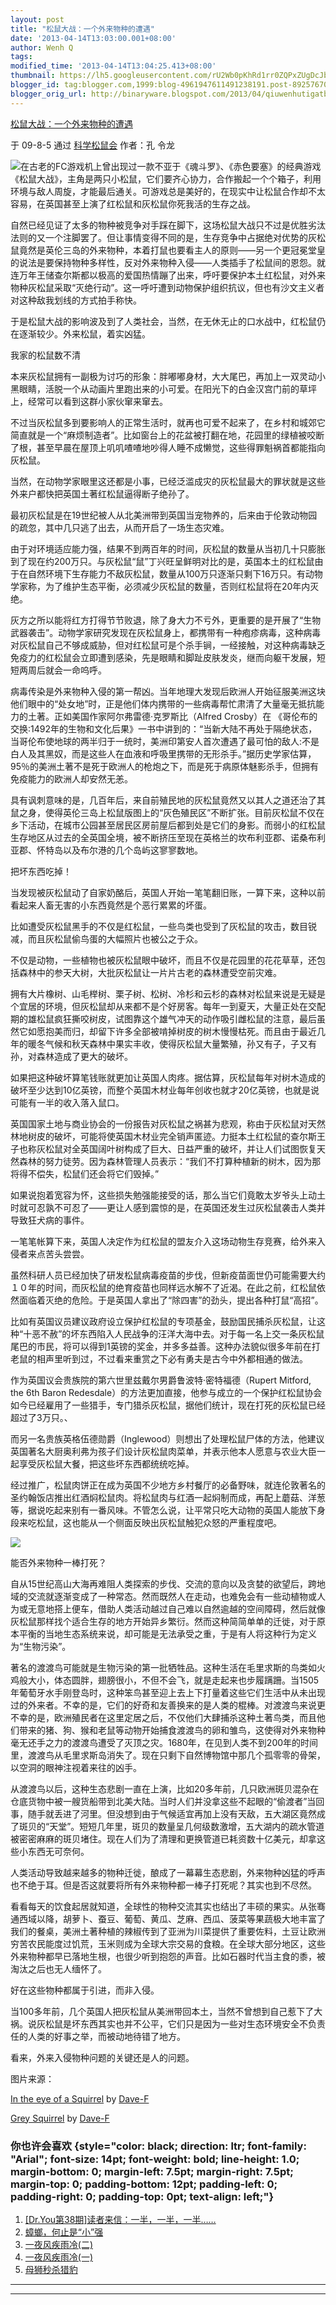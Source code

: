 ```yaml
---
layout: post
title: "松鼠大战：一个外来物种的遭遇"
date: '2013-04-14T13:03:00.001+08:00'
author: Wenh Q
tags:
modified_time: '2013-04-14T13:04:25.413+08:00'
thumbnail: https://lh5.googleusercontent.com/rU2Wb0pKhRd1rr0ZQPxZUgDcJbM_3GF6smpRS2ahqbHVO9veyFj-f2ANn13znOLmgqXKz2-M72-hdPa7ecz9CgZ7sB_6VEkIHHHfu2AANEXkyTnA7pI=s72-c
blogger_id: tag:blogger.com,1999:blog-4961947611491238191.post-8925767012382120391
blogger_orig_url: http://binaryware.blogspot.com/2013/04/qiuwenhutigatbloggercom_14.html
---
```


[松鼠大战：一个外来物种的遭遇](http://songshuhui.net/archives/17418.html)

于 09-8-5 通过 [科学松鼠会](http://songshuhui.net/) 作者：孔 令龙

![](https://lh5.googleusercontent.com/rU2Wb0pKhRd1rr0ZQPxZUgDcJbM_3GF6smpRS2ahqbHVO9veyFj-f2ANn13znOLmgqXKz2-M72-hdPa7ecz9CgZ7sB_6VEkIHHHfu2AANEXkyTnA7pI)在古老的FC游戏机上曾出现过一款不亚于《魂斗罗》、《赤色要塞》的经典游戏《松鼠大战》，主角是两只小松鼠，它们要齐心协力，合作搬起一个个箱子，利用环境与敌人周旋，才能最后通关。可游戏总是美好的，在现实中让松鼠合作却不太容易，在英国甚至上演了红松鼠和灰松鼠你死我活的生存之战。

自然已经见证了太多的物种被竞争对手踩在脚下，这场松鼠大战只不过是优胜劣汰法则的又一个注脚罢了。但让事情变得不同的是，生存竞争中占据绝对优势的灰松鼠竟然是英伦三岛的外来物种，本着打鼠也要看主人的原则——另一个更冠冕堂皇的说法是要保持物种多样性，反对外来物种入侵——人类插手了松鼠间的恩怨。就连万年王储查尔斯都以极高的爱国热情蹦了出来，呼吁要保护本土红松鼠，对外来物种灰松鼠采取“灭绝行动”。这一呼吁遭到动物保护组织抗议，但也有沙文主义者对这种敌我划线的方式拍手称快。

于是松鼠大战的影响波及到了人类社会，当然，在无休无止的口水战中，红松鼠仍在逐渐较少。外来松鼠，着实凶猛。

我家的松鼠数不清

本来灰松鼠拥有一副极为讨巧的形象：胖嘟嘟身材，大大尾巴，再加上一双灵动小黑眼睛，活脱一个从动画片里跑出来的小可爱。在阳光下的白金汉宫门前的草坪上，经常可以看到这群小家伙窜来窜去。

不过当灰松鼠多到要影响人的正常生活时，就再也可爱不起来了，在乡村和城郊它简直就是一个“麻烦制造者”。比如窗台上的花盆被打翻在地，花园里的绿植被咬断了根，甚至早晨在屋顶上叽叽喳喳地吵得人睡不成懒觉，这些得罪魁祸首都能指向灰松鼠。

当然，在动物学家眼里这还都是小事，已经泛滥成灾的灰松鼠最大的罪状就是这些外来户都快把英国土著红松鼠逼得断子绝孙了。

最初灰松鼠是在19世纪被人从北美洲带到英国当宠物养的，后来由于伦敦动物园的疏忽，其中几只逃了出去，从而开启了一场生态灾难。

由于对环境适应能力强，结果不到两百年的时间，灰松鼠的数量从当初几十只膨胀到了现在约200万只。与灰松鼠“鼠”丁兴旺呈鲜明对比的是，英国本土的红松鼠由于在自然环境下生存能力不敌灰松鼠，数量从100万只逐渐只剩下16万只。有动物学家称，为了维护生态平衡，必须减少灰松鼠的数量，否则红松鼠将在20年内灭绝。

灰方之所以能将红方打得节节败退，除了身大力不亏外，更重要的是开展了“生物武器袭击”。动物学家研究发现在灰松鼠身上，都携带有一种疱疹病毒，这种病毒对灰松鼠自己不够成威胁，但对红松鼠可是个杀手锏，一经接触，对这种病毒缺乏免疫力的红松鼠会立即遭到感染，先是眼睛和脚趾皮肤发炎，继而向躯干发展，短短两周后就会一命呜呼。

病毒传染是外来物种入侵的第一帮凶。当年地理大发现后欧洲人开始征服美洲这块他们眼中的“处女地”时，正是他们体内携带的一些病毒帮忙肃清了大量毫无抵抗能力的土著。正如美国作家阿尔弗雷德·克罗斯比（Alfred
Crosby）在
《哥伦布的交换:1492年的生物和文化后果》一书中讲到的：“当新大陆不再处于隔绝状态，当哥伦布使地球的两半归于一统时，美洲印第安人首次遭遇了最可怕的敌人:不是白人及其黑奴，而是这些人在血液和呼吸里携带的无形杀手。”据历史学家估算，95％的美洲土著不是死于欧洲人的枪炮之下，而是死于病原体魅影杀手，但拥有免疫能力的欧洲人却安然无恙。

具有讽刺意味的是，几百年后，来自前殖民地的灰松鼠竟然又以其人之道还治了其鼠之身，使得英伦三岛上松鼠版图上的“灰色殖民区”不断扩张。目前灰松鼠不仅在乡下活动，在城市公园甚至居民区房前屋后都到处是它们的身影。而弱小的红松鼠生存地区从过去的全英国全境，被不断挤压至现在英格兰的坎布利亚郡、诺桑布利亚郡、怀特岛以及布尔港的几个岛屿这寥寥数地。

把坏东西吃掉！

当发现被灰松鼠动了自家奶酪后，英国人开始一笔笔翻旧账，一算下来，这种以前看起来人畜无害的小东西竟然是个恶行累累的坏蛋。

比如遭受灰松鼠黑手的不仅是红松鼠，一些鸟类也受到了灰松鼠的攻击，数目锐减，而且灰松鼠偷鸟蛋的大幅照片也被公之于众。

不仅是动物，一些植物也被灰松鼠眼中破坏，而且不仅是花园里的花花草草，还包括森林中的参天大树，大批灰松鼠让一片片古老的森林遭受空前灾难。

拥有大片橡树、山毛榉树、栗子树、松树、冷杉和云杉的森林对松鼠来说是无疑是个宜居的环境，但灰松鼠却从来都不是个好房客。每年一到夏天，大量正处在交配期的雄松鼠疯狂撕咬树皮，试图靠这个雄气冲天的动作吸引雌松鼠的注意，最后虽然它如愿抱美而归，却留下许多全部被啃掉树皮的树木慢慢枯死。而且由于最近几年的暖冬气候和秋天森林中果实丰收，使得灰松鼠大量繁殖，孙又有子，子又有孙，对森林造成了更大的破坏。

如果把这种破坏算笔钱账就更加让英国人肉疼。据估算，灰松鼠每年对树木造成的破坏至少达到10亿英镑，而整个英国木材业每年创收也就才20亿英镑，也就是说可能有一半的收入落入鼠口。

英国国家土地与商业协会的一份报告对灰松鼠之祸甚为悲观，称由于灰松鼠对天然林地树皮的破坏，可能将使英国木材业完全销声匿迹。力挺本土红松鼠的查尔斯王子也称灰松鼠对全英国阔叶树构成了巨大、日益严重的破坏，并让人们试图恢复天然森林的努力徒劳。因为森林管理人员表示：“我们不打算种植新的树木，因为那将得不偿失，松鼠们还会将它们毁掉。”

如果说抱着宽容为怀，这些损失勉强能接受的话，那么当它们竟敢太岁爷头上动土时就可忍孰不可忍了——更让人感到震惊的是，在英国还发生过灰松鼠袭击人类并导致狂犬病的事件。

一笔笔帐算下来，英国人决定作为红松鼠的盟友介入这场动物生存竞赛，给外来入侵者来点苦头尝尝。

虽然科研人员已经加快了研发松鼠病毒疫苗的步伐，但新疫苗面世仍可能需要大约１０年的时间，而灰松鼠的绝育疫苗也同样远水解不了近渴。在此之前，红松鼠依然面临着灭绝的危险。于是英国人拿出了“除四害”的劲头，提出各种打鼠“高招”。

比如有英国议员建议政府设立保护红松鼠的专项基金，鼓励国民捕杀灰松鼠，让这种“十恶不赦”的坏东西陷入人民战争的汪洋大海中去。对于每一名上交一条灰松鼠尾巴的市民，将可以得到1英镑的奖金，并多多益善。这种办法貌似很多年前在打老鼠的相声里听到过，不过看来重赏之下必有勇夫是古今中外都相通的做法。

作为英国议会贵族院的第六世里兹戴尔男爵鲁波特·密特福德（Rupert Mitford,
the 6th Baron
Redesdale）的方法更加直接，他参与成立的一个保护红松鼠协会如今已经雇用了一些猎手，专门猎杀灰松鼠，据他们统计，现在打死的灰松鼠已经超过了3万只。、

而另一名贵族英格伍德勋爵（Inglewood）则想出了处理松鼠尸体的方法，他建议英国著名大厨奥利弗为孩子们设计灰松鼠肉菜单，并表示他本人愿意与农业大臣一起享受灰松鼠大餐，把这些坏东西都统统吃掉。

经过推广，松鼠肉饼正在成为英国不少地方乡村餐厅的必备野味，就连伦敦著名的圣约翰饭店推出红酒焖松鼠肉。将松鼠肉与红酒一起焖制而成，再配上蘑菇、洋葱等，据说吃起来别有一番风味。不管怎么说，让平常只吃大动物的英国人能放下身段来吃松鼠，这也能从一个侧面反映出灰松鼠触犯众怒的严重程度吧。

![](https://lh6.googleusercontent.com/-YBadtWtAK3tQ2JMvH6qJdMzbKINYMesPddWH2s3HB7IrxTlPuHKeh0HLCqDMJQvtM1hvGMZtMUMz_V4v81yV9CLm84i1eKAqj-eXEtFbRaoBtwEWr4)

能否外来物种一棒打死？

自从15世纪高山大海再难阻人类探索的步伐、交流的意向以及贪婪的欲望后，跨地域的交流就逐渐变成了一种常态。然而既然人在走动，也难免会有一些动植物或人为或无意地搭上便车，借助人类活动越过自己难以自然逾越的空间障碍，然后就像灰松鼠那样找个适合生存的地方开始异乡繁衍。然而这种简简单单的迁徙，对于原本平衡的当地生态系统来说，却可能是无法承受之重，于是有人将这种行为定义为“生物污染”。

著名的渡渡鸟可能就是生物污染的第一批牺牲品。这种生活在毛里求斯的鸟类如火鸡般大小，体态圆胖，翅膀很小，不但不会飞，就是走起来也步履蹒跚。当1505年葡萄牙水手刚登岛时，这种笨鸟甚至迎上去上下打量着这些它们生活中从未出现过的外来者。不幸的是，它们的好奇和友善换来的是人类的棍棒。对渡渡鸟来说更不幸的是，欧洲殖民者在这里定居之后，不仅他们大肆捕杀这种土著鸟类，而且他们带来的猪、狗、猴和老鼠等动物开始捕食渡渡鸟的卵和雏鸟，这使得对外来物种毫无还手之力的渡渡鸟遭受了灭顶之灾。1680年，在见到人类不到200年的时间里，渡渡鸟从毛里求斯岛消失了。现在只剩下自然博物馆中那几个孤零零的骨架，以空洞的眼神注视着来往的凶手。

从渡渡鸟以后，这种生态悲剧一直在上演，比如20多年前，几只欧洲斑贝混杂在仓底货物中被一艘货船带到北美大陆。当时人们并没拿这些不起眼的“偷渡者”当回事，随手就丢进了河里。但没想到由于气候适宜再加上没有天敌，五大湖区竟然成了斑贝的“天堂”。短短几年里，斑贝的数量呈几何级数激增，五大湖内的疏水管道被密密麻麻的斑贝堵住。现在人们为了清理和更换管道已耗资数十亿美元，却拿这些小东西无可奈何。

人类活动导致越来越多的物种迁徙，酿成了一幕幕生态悲剧，外来物种凶猛的呼声也不绝于耳。但是否这就要将所有外来物种都一棒子打死呢？其实也到不尽然。

看看每天的饮食起居就知道，全球性的物种交流其实也结出了丰硕的果实。从张骞通西域以降，胡萝卜、蚕豆、葡萄、黄瓜、芝麻、西瓜、菠菜等果蔬极大地丰富了我们的餐桌，美洲土著种植的辣椒传到了亚洲为川菜提供了重要佐料，土豆让欧洲穷苦农民能度过饥荒，玉米则成为全球大宗交易的食粮。在全球大部分地区，这些外来物种都早已落地生根，也很少听到抱怨的声音。比如石器时代当主食的黍，被淘汰之后也无人缅怀了。

好在这些物种都属于引进，而非入侵。

当100多年前，几个英国人把灰松鼠从美洲带回本土，当然不曾想到自己惹下了大祸。说灰松鼠是坏东西其实也并不公平，它们只是因为一些对生态环境安全不负责任的人类的好事之举，而被动地待错了地方。

看来，外来入侵物种问题的关键还是人的问题。

图片来源：

[In the eye of a
Squirrel](http://www.flickr.com/photos/frield/3361919179/) by
[Dave-F](http://www.flickr.com/photos/frield/)

[Grey Squirrel](http://www.flickr.com/photos/frield/1916162087/) by
[Dave-F](http://www.flickr.com/photos/frield/)

### 你也许会喜欢 {style="color: black; direction: ltr; font-family: "Arial"; font-size: 14pt; font-weight: bold; line-height: 1.0; margin-bottom: 0; margin-left: 7.5pt; margin-right: 7.5pt; margin-top: 0; padding-bottom: 12pt; padding-left: 0; padding-right: 0; padding-top: 0pt; text-align: left;"}

1.  [[Dr.You第38期]读者来信：一半，一半，一半……](http://songshuhui.net/archives/17585.html)
2.  [蟑螂，何止是“小”强](http://songshuhui.net/archives/13938.html)
3.  [一夜风疾雨冷(二)](http://songshuhui.net/archives/9494.html)
4.  [一夜风疾雨冷(一)](http://songshuhui.net/archives/9436.html)
5.  [母狮秒杀猎豹](http://songshuhui.net/archives/4702.html)

[](http://songshuhui.net/archives/4702.html)



  --- ---


  --- ---
